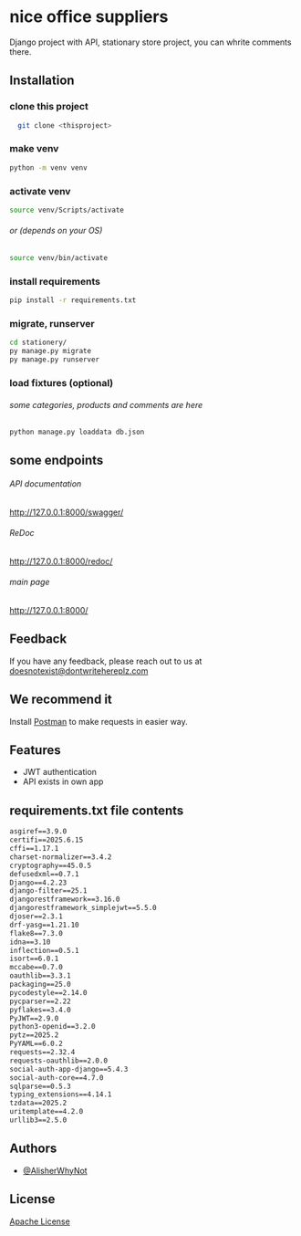 
# nice office suppliers

Django project with API, stationary store project, you can whrite comments there.

## Installation

### clone this project
```bash
  git clone <thisproject>
```

### make venv
```bash
python -m venv venv
```

### activate venv
```bash
source venv/Scripts/activate
```
###### or (depends on your OS)
```bash
source venv/bin/activate
```

### install requirements
```bash
pip install -r requirements.txt
```
### migrate, runserver
```bash
cd stationery/
py manage.py migrate
py manage.py runserver
```
### load fixtures (optional) 
###### some categories, products and comments are here
```bash
python manage.py loaddata db.json 
```

## some endpoints
###### API documentation
http://127.0.0.1:8000/swagger/
###### ReDoc
http://127.0.0.1:8000/redoc/
###### main page
http://127.0.0.1:8000/
## Feedback

If you have any feedback, please reach out to us at doesnotexist@dontwritehereplz.com


## We recommend it
Install [Postman](https://www.postman.com/) to make requests in easier way.

## Features

- JWT authentication
- API exists in own app

## requirements.txt file contents
```txt
asgiref==3.9.0
certifi==2025.6.15
cffi==1.17.1
charset-normalizer==3.4.2
cryptography==45.0.5
defusedxml==0.7.1
Django==4.2.23
django-filter==25.1
djangorestframework==3.16.0
djangorestframework_simplejwt==5.5.0
djoser==2.3.1
drf-yasg==1.21.10
flake8==7.3.0
idna==3.10
inflection==0.5.1
isort==6.0.1
mccabe==0.7.0
oauthlib==3.3.1
packaging==25.0
pycodestyle==2.14.0
pycparser==2.22
pyflakes==3.4.0
PyJWT==2.9.0
python3-openid==3.2.0
pytz==2025.2
PyYAML==6.0.2
requests==2.32.4
requests-oauthlib==2.0.0
social-auth-app-django==5.4.3
social-auth-core==4.7.0
sqlparse==0.5.3
typing_extensions==4.14.1
tzdata==2025.2
uritemplate==4.2.0
urllib3==2.5.0
```
## Authors

- [@AlisherWhyNot](https://github.com/AlisherWhyNot)


## License

[Apache License](http://www.apache.org/licenses/)

